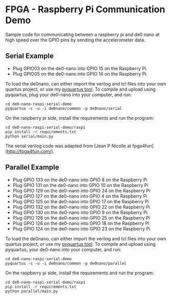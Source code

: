 # FPGA - Raspberry Pi Communication Demo
Sample code for communicating between a raspberry pi and de0 nano at high speed over the GPIO pins by sending the accelerometer data.

## Serial Example

- Plug GPIO03 on the de0-nano into GPIO 15 on the Raspberry Pi.
- Plug GPIO05 on the de0-nano into GPIO 14 on the Raspberry Pi.

To load the de0nano, can either import the verilog and tcl files into your own
quartus project, or use my [pyquartus tool](https://github.com/CatherineH/python-quartus). To compile and upload using pyquartus, plug
 your de0-nano into your computer, and run:

```
cd de0-nano-raspi-serial-demo
pyquartus -c -u -i de0nano/common -p de0nano/serial
```

On the raspberry pi side, install the requirements and run the program:

```
cd de0-nano-raspi-serial-demo/raspi
pip install -r requirements.txt
python serial/main.py
```

The serial verilog code was adapted from [Jean P Nicolle at fpga4fun]
(http://fpga4fun.com/).

## Parallel Example

- Plug GPIO 133 on the de0-nano into GPIO 8 on the Raspberry Pi
- Plug GPIO 131 on the de0-nano into GPIO 10 on the Raspberry Pi
- Plug GPIO 129 on the de0-nano into GPIO 24 on the Raspberry Pi
- Plug GPIO 127 on the de0-nano into GPIO 4 on the Raspberry Pi
- Plug GPIO 125 on the de0-nano into GPIO 17 on the Raspberry Pi
- Plug GPIO 132 on the de0-nano into GPIO 22 on the Raspberry Pi
- Plug GPIO 130 on the de0-nano into GPIO 9 on the Raspberry Pi
- Plug GPIO 128 on the de0-nano into GPIO 25 on the Raspberry Pi
- Plug GPIO 126 on the de0-nano into GPIO 18 on the Raspberry Pi
- Plug GPIO 124 on the de0-nano into GPIO 23 on the Raspberry Pi

To load the de0nano, can either import the verilog and tcl files into your own
quartus project, or use my [pyquartus tool](https://github.com/CatherineH/python-quartus). To compile and upload using pyquartus,
 your de0-nano into your computer, and run:

```
cd de0-nano-raspi-serial-demo
pyquartus -c -u -i de0nano/common -p de0nano/parallel
```

On the raspberry pi side, install the requirements and run the program:

```
cd de0-nano-raspi-serial-demo/raspi
pip install -r requirements.txt
python parallel/main.py
```



